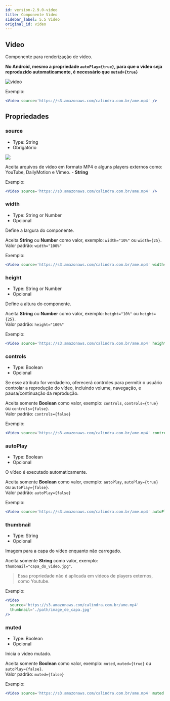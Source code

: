 ```yaml
---
id: version-2.9.0-video
title: Componente Video
sidebar_label: 5.5 Video
original_id: video
---
```


## Video

Componente para renderização de vídeo.

**No Android, mesmo a propriedade `autoPlay={true}`, para que o vídeo seja reproduzido automaticamente, é necessário que `muted={true}`**

![video](assets/images_components/v2.0.0/video.jpg)

Exemplo:

```jsx harmony
<Video source='https://s3.amazonaws.com/calindra.com.br/ame.mp4' />
```
## Propriedades

### source

- Type: String
- Obrigatório

![](assets/badge_required.svg)<br>

Aceita arquivos de vídeo em formato MP4 e alguns players externos como: YouTube, DailyMotion e Vimeo. - **String** 

Exemplo:

```jsx harmony
<Video source='https://s3.amazonaws.com/calindra.com.br/ame.mp4' />
```

### width

- Type: String or Number
- Opcional

Define a largura do componente.<br/>

Aceita **String** ou **Number** como valor, exemplo: `width="10%"` ou `width={25}`.<br>
Valor padrão: `width="100%"`

Exemplo:

```jsx harmony
<Video source='https://s3.amazonaws.com/calindra.com.br/ame.mp4' width='100%' />
```

### height

- Type: String or Number
- Opcional

Define a altura do componente.<br/>

Aceita **String** ou **Number** como valor, exemplo: `height="10%"` ou `height={25}`.<br>
Valor padrão: `height="100%"`

Exemplo:

```jsx harmony
<Video source='https://s3.amazonaws.com/calindra.com.br/ame.mp4' height='50%' />
```

### controls

- Type: Boolean
- Opcional

Se esse atributo for verdadeiro, oferecerá controles para permitir o usuário controlar a reprodução do vídeo, incluindo volume, navegação, e pausa/continuação da reprodução.<br/>

Aceita somente **Boolean** como valor, exemplo: `controls`, `controls={true}` ou `controls={false}`.<br>
Valor padrão: `controls={false}`

Exemplo:

```jsx harmony
<Video source='https://s3.amazonaws.com/calindra.com.br/ame.mp4' controls />
```

### autoPlay

- Type: Boolean
- Opcional

O vídeo é executado automaticamente.<br/>

Aceita somente **Boolean** como valor, exemplo: `autoPlay`, `autoPlay={true}` ou `autoPlay={false}`.<br>
Valor padrão: `autoPlay={false}`

Exemplo:

```jsx harmony
<Video source='https://s3.amazonaws.com/calindra.com.br/ame.mp4' autoPlay />
```

### thumbnail

- Type: String
- Opcional

Imagem para a capa do vídeo enquanto não carregado.<br/>

Aceita somente **String** como valor, exemplo: `thumbnail="capa_do_video.jpg"`.

> Essa propriedade não é aplicada em videos de players externos, como Youtube.

Exemplo:

```jsx harmony
<Video
  source='https://s3.amazonaws.com/calindra.com.br/ame.mp4'
  thumbnail='./path/image_de_capa.jpg'
/>
```

### muted

- Type: Boolean
- Opcional

Inicia o vídeo mutado.

Aceita somente **Boolean** como valor, exemplo: `muted`, `muted={true}` ou `autoPlay={false}`.<br>
Valor padrão: `muted={false}`

Exemplo:

```jsx harmony
<Video source='https://s3.amazonaws.com/calindra.com.br/ame.mp4' muted />
```

